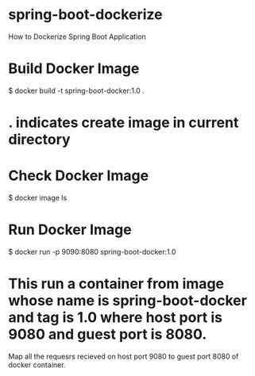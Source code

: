 # spring-boot-dockerize
How to Dockerize Spring Boot Application 

# Build Docker Image 
$ docker build -t spring-boot-docker:1.0 .
# . indicates create image in current directory

# Check Docker Image 
$ docker image ls

# Run Docker Image 
$ docker run -p 9090:8080 spring-boot-docker:1.0
# This run a container from image whose name is spring-boot-docker and tag is 1.0 where host port is 9080 and guest port is 8080. 

Map all the requesrs recieved on host port 9080 to guest port 8080 of docker container.
